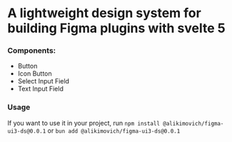 # A lightweight design system for building Figma plugins with svelte 5

### Components:

- Button
- Icon Button
- Select Input Field
- Text Input Field

### Usage

If you want to use it in your project, run
`npm install @alikimovich/figma-ui3-ds@0.0.1`
or
`bun add @alikimovich/figma-ui3-ds@0.0.1`
